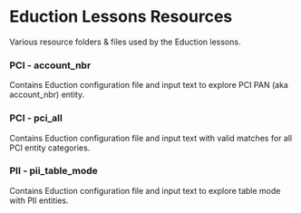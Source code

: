 # Eduction Lessons Resources

Various resource folders & files used by the Eduction lessons.

### PCI - account_nbr

Contains Eduction configuration file and input text to explore PCI PAN (aka account_nbr) entity.

### PCI - pci_all

Contains Eduction configuration file and input text with valid matches for all PCI entity categories.

### PII - pii_table_mode

Contains Eduction configuration file and input text to explore table mode with PII entities.
